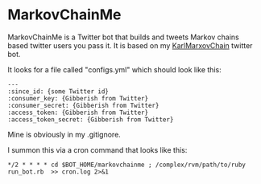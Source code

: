 # MarkovChainMe

MarkovChainMe is a Twitter bot that builds and tweets Markov chains based twitter users you pass it. It is based on my [KarlMarxovChain](https://github.com/muziejus/karlmarxovchain) twitter bot.

It looks for a file called "configs.yml" which should look like this:

```
---
:since_id: {some Twitter id}
:consumer_key: {Gibberish from Twitter}
:consumer_secret: {Gibberish from Twitter}
:access_token: {Gibberish from Twitter}
:access_token_secret: {Gibberish from Twitter}
```

Mine is obviously in my .gitignore. 

I summon this via a cron command that looks like this:

```
*/2 * * * * cd $BOT_HOME/markovchainme ; /complex/rvm/path/to/ruby run_bot.rb  >> cron.log 2>&1 
```
